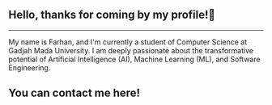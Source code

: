 ## Hello, thanks for coming by my profile!👋
  <hr>
  My name is Farhan, and I'm currently a student of Computer Science at Gadjah Mada University. 
  I am deeply passionate about the transformative potential of Artificial Intelligence (AI), Machine Learning (ML), and Software Engineering. 
  
## You can contact me here!

<!--
**Farscent/Farscent** is a ✨ _special_ ✨ repository because its `README.md` (this file) appears on your GitHub profile.

Here are some ideas to get you started:

- 🔭 I’m currently working on ...
- 🌱 I’m currently learning ...
- 👯 I’m looking to collaborate on ...
- 🤔 I’m looking for help with ...
- 💬 Ask me about ...
- 📫 How to reach me: ...
- 😄 Pronouns: ...
- ⚡ Fun fact: ...
-->

